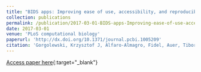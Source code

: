 ```yaml
---
title: "BIDS apps: Improving ease of use, accessibility, and reproducibility of neuroimaging data analysis methods"
collection: publications
permalink: /publication/2017-03-01-BIDS-apps-Improving-ease-of-use-accessibility-and-reproducibility-of-neuroimaging-data-analysis-methods
date: 2017-03-01
venue: 'PLoS computational biology'
paperurl: 'http://dx.doi.org/10.1371/journal.pcbi.1005209'
citation: 'Gorgolewski, Krzysztof J, Alfaro-Almagro, Fidel, Auer, Tibor, Bellec, Pierre, Capotă, Mihai, Chakravarty, M Mallar, Churchill, Nathan W, Cohen, Alexander Li, Craddock, R Cameron, Devenyi, Gabriel A, Eklund, Anders, Esteban, Oscar, Flandin, Guillaume, Ghosh, Satrajit S, Guntupalli, J Swaroop, Jenkinson, Mark, Keshavan, Anisha, Kiar, Gregory, Liem, Franziskus, Raamana, Pradeep Reddy, Raffelt, David, Steele, Christopher J, Quirion, Pierre-Olivier, Smith, Robert E, Strother, Stephen C, Varoquaux, Gaël, Wang, Yida, Yarkoni, Tal, Poldrack, Russell A, &quot;BIDS apps: Improving ease of use, accessibility, and reproducibility of neuroimaging data analysis methods.&quot; PLoS computational biology, 2017.'
---
```

[Access paper here](http://dx.doi.org/10.1371/journal.pcbi.1005209){:target="_blank"}
